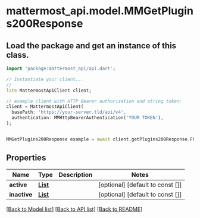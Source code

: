 # mattermost_api.model.MMGetPlugins200Response

## Load the package and get an instance of this class.
```dart
import 'package:mattermost_api/api.dart';

// Instantiate your client...
//
late MattermostApiClient client;

// example client with HTTP Bearer authorization and string token:
client = MattermostApiClient(
  basePath: 'https://your-server.tld/api/v4',
  authentication: MMHttpBearerAuthentication('YOUR TOKEN'),
);


MMGetPlugins200Response example = await client.getPlugins200Response.FUNCTION_THAT_RETURNS_THIS_CLASS();

```

## Properties
Name | Type | Description | Notes
------------ | ------------- | ------------- | -------------
**active** | [**List<MMPluginManifest>**](MMPluginManifest.md) |  | [optional] [default to const []]
**inactive** | [**List<MMPluginManifest>**](MMPluginManifest.md) |  | [optional] [default to const []]

[[Back to Model list]](../GENERATED_README.md#documentation-for-models) [[Back to API list]](../GENERATED_README.md#documentation-for-api-endpoints) [[Back to README]](../GENERATED_README.md)


